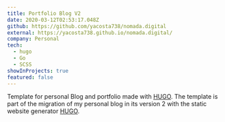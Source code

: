 ```yaml
---
title: Portfolio Blog V2
date: 2020-03-12T02:53:17.048Z
github: https://github.com/yacosta738/nomada.digital
external: https://yacosta738.github.io/nomada.digital/
company: Personal
tech:
  - hugo
  - Go
  - SCSS
showInProjects: true
featured: false
---
```

Template for personal Blog and portfolio made with [HUGO](https://gohugo.io/). The template is part of the migration of my personal blog in its version 2 with the static website generator [HUGO](https://gohugo.io/).
